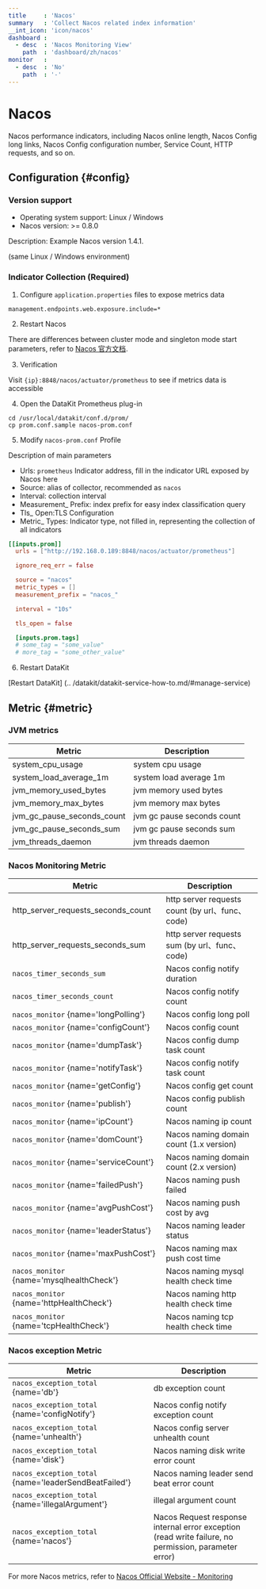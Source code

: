 ```yaml
---
title     : 'Nacos'
summary   : 'Collect Nacos related index information'
__int_icon: 'icon/nacos'
dashboard :
  - desc  : 'Nacos Monitoring View'
    path  : 'dashboard/zh/nacos'
monitor   :
  - desc  : 'No'
    path  : '-'
---
```



<!-- markdownlint-disable MD025 -->
# Nacos
<!-- markdownlint-enable -->


Nacos performance indicators, including Nacos online length, Nacos Config long links, Nacos Config configuration number, Service Count, HTTP requests, and so on.


## Configuration {#config}

### Version support

- Operating system support: Linux / Windows
- Nacos version: >= 0.8.0

Description: Example Nacos version 1.4.1.

(same Linux / Windows environment)

### Indicator Collection (Required)

1. Configure `application.properties` files to expose metrics data

```shell
management.endpoints.web.exposure.include=*
```

2. Restart Nacos

There are differences between cluster mode and singleton mode start parameters, refer to [Nacos 官方文档](https://nacos.io/zh-cn/docs/quick-start.html).

3. Verification

Visit `{ip}:8848/nacos/actuator/prometheus` to see if metrics data is accessible

4. Open the DataKit Prometheus plug-in

```shell
cd /usr/local/datakit/conf.d/prom/
cp prom.conf.sample nacos-prom.conf
```

5. Modify `nacos-prom.conf` Profile

Description of main parameters

- Urls: `prometheus` Indicator address, fill in the indicator URL exposed by Nacos here
- Source: alias of collector, recommended as `nacos`
- Interval: collection interval
- Measurement_ Prefix: index prefix for easy index classification query
- Tls_ Open:TLS Configuration
- Metric_ Types: Indicator type, not filled in, representing the collection of all indicators

```toml
[[inputs.prom]]
  urls = ["http://192.168.0.189:8848/nacos/actuator/prometheus"]

  ignore_req_err = false

  source = "nacos"
  metric_types = []
  measurement_prefix = "nacos_"

  interval = "10s"

  tls_open = false

  [inputs.prom.tags]
  # some_tag = "some_value"
  # more_tag = "some_other_value"
```

6. Restart DataKit

[Restart DataKit] (.. /datakit/datakit-service-how-to.md/#manage-service)

## Metric {#metric}

### JVM metrics

|Metric| Description |
| --- | --- |
|system_cpu_usage| system cpu usage |
|system_load_average_1m| system load average 1m |
|jvm_memory_used_bytes| jvm memory used bytes |
|jvm_memory_max_bytes| jvm memory max bytes |
|jvm_gc_pause_seconds_count| jvm gc pause seconds count |
|jvm_gc_pause_seconds_sum| jvm gc pause seconds sum |
|jvm_threads_daemon| jvm threads daemon |

### Nacos Monitoring Metric

|Metric| Description |
| --- | --- |
|http_server_requests_seconds_count| http server requests count (by url、func、code) |
|http_server_requests_seconds_sum| http server requests sum (by url、func、code) |
| `nacos_timer_seconds_sum`| Nacos config notify duration |
| `nacos_timer_seconds_count`| Nacos config notify count |
| `nacos_monitor` {name='longPolling'}| Nacos config long poll |
| `nacos_monitor` {name='configCount'}| Nacos config count |
| `nacos_monitor` {name='dumpTask'}| Nacos config dump task count |
| `nacos_monitor` {name='notifyTask'}| Nacos config  notify task count|
| `nacos_monitor` {name='getConfig'}| Nacos config get  count |
| `nacos_monitor` {name='publish'}| Nacos config publish count |
| `nacos_monitor` {name='ipCount'}| Nacos naming ip count |
| `nacos_monitor` {name='domCount'}| Nacos naming domain count (1.x version) |
| `nacos_monitor` {name='serviceCount'}| Nacos naming domain count (2.x version) |
| `nacos_monitor` {name='failedPush'}| Nacos naming  push failed|
| `nacos_monitor` {name='avgPushCost'}| Nacos naming push cost by avg |
| `nacos_monitor` {name='leaderStatus'}| Nacos naming leader status |
| `nacos_monitor` {name='maxPushCost'}| Nacos naming max push cost time |
| `nacos_monitor` {name='mysqlhealthCheck'}| Nacos naming mysql health check time |
| `nacos_monitor` {name='httpHealthCheck'}| Nacos naming http health check time  |
| `nacos_monitor` {name='tcpHealthCheck'}| Nacos naming tcp health check time  |

### Nacos exception Metric

|Metric| Description |
| --- | --- |
| `nacos_exception_total` {name='db'}| db exception count |
| `nacos_exception_total` {name='configNotify'}| Nacos config notify exception count |
| `nacos_exception_total` {name='unhealth'}| Nacos config server unhealth count |
| `nacos_exception_total` {name='disk'}| Nacos naming disk write error count |
| `nacos_exception_total` {name='leaderSendBeatFailed'}| Nacos naming leader send beat error count |
| `nacos_exception_total` {name='illegalArgument'}| illegal argument count |
| `nacos_exception_total` {name='nacos'}| Nacos Request response internal error exception (read write failure, no permission, parameter error) |


For more Nacos metrics, refer to [ Nacos Official Website - Monitoring ](https://nacos.io/zh-cn/docs/monitor-guide.html)
